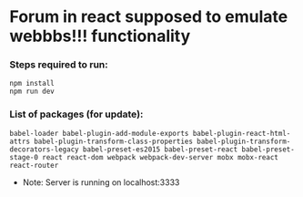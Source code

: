 # Forum in react supposed to emulate webbbs!!! functionality

### Steps required to run:

```
npm install
npm run dev
```

### List of packages (for update):

```
babel-loader babel-plugin-add-module-exports babel-plugin-react-html-attrs babel-plugin-transform-class-properties babel-plugin-transform-decorators-legacy babel-preset-es2015 babel-preset-react babel-preset-stage-0 react react-dom webpack webpack-dev-server mobx mobx-react react-router
```

* Note: Server is running on localhost:3333